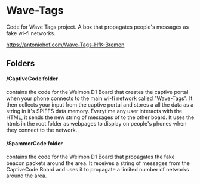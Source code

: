 # Wave-Tags

Code for Wave Tags project. A box that propagates people's messages as fake wi-fi networks.

https://antoniohof.com/Wave-Tags-HfK-Bremen

## Folders

#### /CaptiveCode folder 
contains the code for the Weimon D1 Board that creates the captive portal when your phone connects to the main wi-fi network called "Wave-Tags". It then collects your input from the captive portal and stores a all the data as a string in it's SPIFFS data memory. Everytime any user interacts with the HTML, it sends the new string of messages of to the other board. It uses the htmls in the root folder as webpages to display on people's phones when they connect to the network.

#### /SpammerCode folder 
contains the code for the Weimon D1 Board that propagates the fake beacon packets around the area. It receives a string of messages from the CaptiveCode Board and uses it to propagate a limited number of networks around the area.
